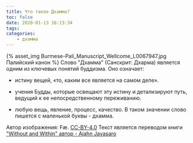 ```yaml
---
title: Что такое Дхамма?
toc: false
date: 2020-01-13 16:13:34
tags:
categories:
	- дхамма
---
```



{% asset_img Burmese-Pali_Manuscript_Wellcome_L0067947.jpg Палийский канон %}
Слово "Дхамма" (Санскрит: Дхарма) является одним из ключевых понятий буддизма. <!--more--> Оно означает:

- истину вещей, «то, каким все является на самом деле».

- учения Будды, которые освещают эту истину и детализируют путь, ведущий к ее непосредственному переживанию.

- любую вещь, явление, процесс, качество. В таком значении слово пишется с маленькой буквы - дхамма.

<span class="license_description">Автор изображения: Fæ. [CC-BY-4.0](https://creativecommons.org/licenses/by/4.0/deed.ru)
	Текст является переводом книги ["Without and Within" автор - Ajahn Jayasaro](https://www.amaravati.org/dhamma-books/without-and-within/)
</span>

